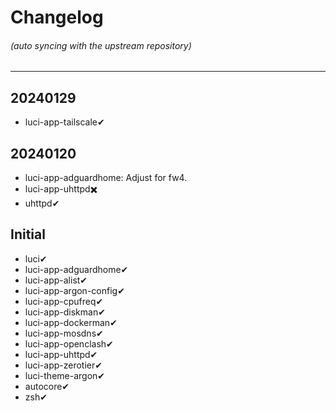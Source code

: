 # Changelog
###### (auto syncing with the upstream repository)

---

## 20240129
* luci-app-tailscale✔

## 20240120
* luci-app-adguardhome: Adjust for fw4.
* luci-app-uhttpd✖️
* uhttpd✔

## Initial
* luci✔
* luci-app-adguardhome✔
* luci-app-alist✔
* luci-app-argon-config✔
* luci-app-cpufreq✔
* luci-app-diskman✔
* luci-app-dockerman✔
* luci-app-mosdns✔
* luci-app-openclash✔
* luci-app-uhttpd✔
* luci-app-zerotier✔
* luci-theme-argon✔
* autocore✔
* zsh✔